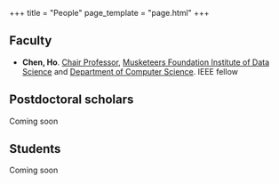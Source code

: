 +++
title = "People"
page_template = "page.html"
+++

## Faculty

- <strong>Chen, Ho</strong>. [Chair Professor](https://datascience.hku.hk/people/ho-chen/), [Musketeers Foundation Institute of Data Science](https://datascience.hku.hk) and [Department of Computer Science](https://www.cs.hku.hk). IEEE fellow

## Postdoctoral scholars

Coming soon

## Students

Coming soon